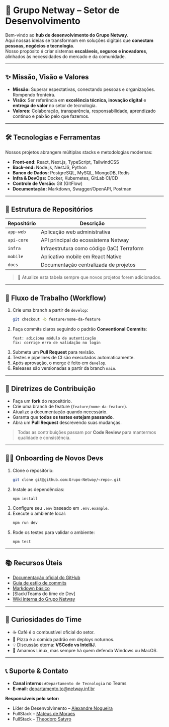 # 🚀 Grupo Netway – Setor de Desenvolvimento

Bem-vindo ao **hub de desenvolvimento do Grupo Netway**.  
Aqui nossas ideias se transformam em soluções digitais que **conectam pessoas, negócios e tecnologia**.  
Nosso propósito é criar sistemas **escaláveis, seguros e inovadores**, alinhados às necessidades do mercado e da comunidade.

---

## ✨ Missão, Visão e Valores

- **Missão:** Superar espectativas, conectando pessoas e organizações. Rompendo fronteira.  
- **Visão:** Ser referência em **excelência técnica, inovação digital** e **entrega de valor** no setor de tecnologia.  
- **Valores:** Colaboração, transparência, responsabilidade, aprendizado contínuo e paixão pelo que fazemos.  

---

## 🛠️ Tecnologias e Ferramentas

Nossos projetos abrangem múltiplas stacks e metodologias modernas:

- **Front-end:** React, Next.js, TypeScript, TailwindCSS  
- **Back-end:** Node.js, NestJS, Python 
- **Banco de Dados:** PostgreSQL, MySQL, MongoDB, Redis  
- **Infra & DevOps:** Docker, Kubernetes, GitLab CI/CD  
- **Controle de Versão:** Git (GitFlow)  
- **Documentação:** Markdown, Swagger/OpenAPI, Postman 

---

## 📂 Estrutura de Repositórios

| Repositório  | Descrição                                  |
|--------------|--------------------------------------------|
| `app-web`    | Aplicação web administrativa               |
| `api-core`   | API principal do ecossistema Netway         |
| `infra`      | Infraestrutura como código (IaC) Terraform |
| `mobile`     | Aplicativo mobile em React Native           |
| `docs`       | Documentação centralizada de projetos       |

> 🔔 Atualize esta tabela sempre que novos projetos forem adicionados.  

---

## 🔄 Fluxo de Trabalho (Workflow)

1. Crie uma branch a partir de `develop`:  
   ```bash
   git checkout -b feature/nome-da-feature
   ```
2. Faça commits claros seguindo o padrão **Conventional Commits**:  
   ```
   feat: adiciona módulo de autenticação
   fix: corrige erro de validação no login
   ```
3. Submeta um **Pull Request** para revisão.  
4. Testes e pipelines de CI são executados automaticamente.  
5. Após aprovação, o merge é feito em `develop`.  
6. Releases são versionadas a partir da branch `main`.  

---

## 🌈 Diretrizes de Contribuição

- Faça um **fork** do repositório.  
- Crie uma branch de feature (`feature/nome-da-feature`).  
- Atualize a documentação quando necessário.  
- Garanta que **todos os testes estejam passando**.  
- Abra um **Pull Request** descrevendo suas mudanças.  

> Todas as contribuições passam por **Code Review** para mantermos qualidade e consistência.  

---

## 👩‍💻 Onboarding de Novos Devs

1. Clone o repositório:  
   ```bash
   git clone git@github.com:Grupo-Netway/<repo>.git
   ```
2. Instale as dependências:  
   ```bash
   npm install
   ```
3. Configure seu `.env` baseado em `.env.example`.  
4. Execute o ambiente local:  
   ```bash
   npm run dev
   ```
5. Rode os testes para validar o ambiente:  
   ```bash
   npm test
   ```

---

## 📚 Recursos Úteis

- [Documentação oficial do GitHub](https://docs.github.com/)  
- [Guia de estilo de commits](https://www.conventionalcommits.org/)  
- [Markdown básico](https://www.markdownguide.org/basic-syntax/)  
- [Slack/Teams do time de Dev]
- [Wiki interna do Grupo Netway](http://kb.netway.inf.br/login)

---

## 🍿 Curiosidades do Time

- ☕ Café é o combustível oficial do setor.  
- 🍕 Pizza é a comida padrão em deploys noturnos.  
- 💡 Discussão eterna: **VSCode vs IntelliJ**.  
- 🐧 Amamos Linux, mas sempre há quem defenda Windows ou MacOS.  

---

## 📞 Suporte & Contato

- **Canal interno:** `#Departamento de Tecnologia` no Teams  
- **E-mail:** departamento.to@netway.inf.br  

**Responsáveis pelo setor:**  
- Líder de Desenvolvimento – [Alexandre Nogueira](https://github.com/Alxdelira/api-estudos)
- FullStack – [Mateus de Moraes](https://github.com/MateussMoraes)
- FullStack – [Theodoro Satyro](https://github.com/TheodoroFRS)

